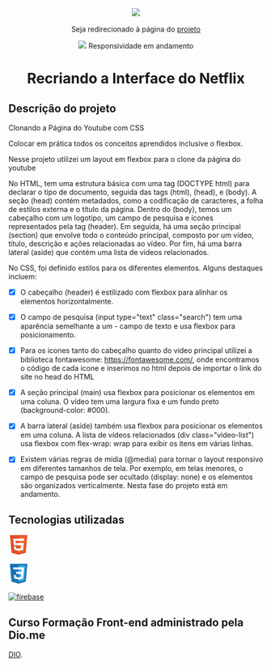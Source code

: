 
<p align="center">
    <img width="700" src="https://github.com/SuellenDiass/html-wikipedia-layout-moderno/assets/102911341/1ac127b3-34ec-4645-b104-1aad7b68f14e">
</p>

<p align="center">Seja redirecionado à página do 
<a href=" " target="_blank">projeto</a></p>

<p align="center">
    <img src="http://img.shields.io/static/v1?label=STATUS&message=EM%20DESENVOLVIMENTO&color=GREEN&style=for-the-badge"/> Responsividade em andamento
</p>


<p> <h1 align="center">Recriando a Interface do Netflix</h1></p>

## Descrição do projeto 

<p align="justify">
 


Clonando a Página do Youtube com CSS

Colocar em prática todos os conceitos aprendidos  inclusive o flexbox.

Nesse projeto utilizei um layout em flexbox para o clone da página do youtube

No HTML,  tem uma estrutura básica com uma tag (DOCTYPE html) para declarar o tipo de documento, seguida das tags (html), (head), e (body). A seção (head) contém metadados, como a codificação de caracteres, a folha de estilos externa e o título da página. Dentro do (body), temos um cabeçalho com um logotipo, um campo de pesquisa e ícones representados pela tag (header). Em seguida, há uma seção principal (section) que envolve todo o conteúdo principal, composto por um vídeo, título, descrição e ações relacionadas ao vídeo. Por fim, há uma barra lateral (aside) que contém uma lista de vídeos relacionados.

No CSS, foi definido estilos para os diferentes elementos. Alguns destaques incluem:

- [x] O cabeçalho (header) é estilizado com flexbox para alinhar os elementos horizontalmente.
- [x] O campo de pesquisa (input type="text" class="search") tem uma aparência semelhante a um - campo de texto e usa flexbox para posicionamento.
- [x] Para os icones tanto do cabeçalho quanto do video principal utilizei a biblioteca fontawesome: https://fontawesome.com/, onde encontramos o código de cada icone e inserimos no html depois de importar o link do site no head do HTML
- [x] A seção principal (main) usa flexbox para posicionar os elementos em uma coluna. O vídeo tem uma largura fixa e um fundo preto (background-color: #000).
- [x] A barra lateral (aside) também usa flexbox para posicionar os elementos em uma coluna. A lista de vídeos relacionados (div class="video-list") usa flexbox com flex-wrap: wrap para exibir os itens em várias linhas.
- [x] Existem várias regras de mídia (@media) para tornar o layout responsivo em diferentes tamanhos de tela. Por exemplo, em telas menores, o campo de pesquisa pode ser ocultado (display: none) e os elementos são organizados verticalmente. Nesta fase do projeto está em andamento.


###

## Tecnologias utilizadas

<a href="#" target="_blank"> <img src="https://raw.githubusercontent.com/devicons/devicon/master/icons/html5/html5-original.svg" alt="html" width="40" height="40"/> </a> 

<a href="#" target="_blank"> <img src="https://raw.githubusercontent.com/devicons/devicon/master/icons/css3/css3-original.svg" alt="css" width="40" height="40"/> </a> 

<a href="#" target="_blank"> <img src="https://camo.githubusercontent.com/ee5225ba7c4338f1a1c10121ec32c396e1a4a2f5b0b58b6afd6d5c56ff5d6196/68747470733a2f2f63646e2e6a7364656c6976722e6e65742f67682f64657669636f6e732f64657669636f6e2f69636f6e732f7673636f64652f7673636f64652d6f726967696e616c2d776f72646d61726b2e737667" alt="firebase" width="40" height="40"/> </a>

###


## Curso Formação Front-end administrado pela Dio.me

 [DIO](https://www.dio.me/).

